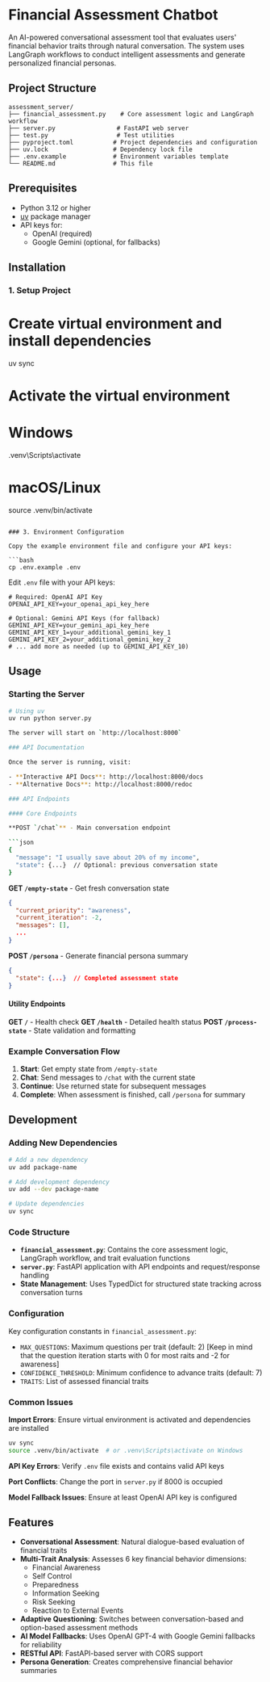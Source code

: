 # Financial Assessment Chatbot

An AI-powered conversational assessment tool that evaluates users' financial behavior traits through natural conversation. The system uses LangGraph workflows to conduct intelligent assessments and generate personalized financial personas.

## Project Structure

```
assessment_server/
├── financial_assessment.py    # Core assessment logic and LangGraph workflow
├── server.py                 # FastAPI web server
├── test.py                   # Test utilities
├── pyproject.toml           # Project dependencies and configuration
├── uv.lock                  # Dependency lock file
├── .env.example             # Environment variables template
└── README.md                # This file
```

## Prerequisites

- Python 3.12 or higher
- [uv](https://docs.astral.sh/uv/) package manager
- API keys for:
  - OpenAI (required)
  - Google Gemini (optional, for fallbacks)

## Installation

### 1. Setup Project

# Create virtual environment and install dependencies
uv sync

# Activate the virtual environment
# Windows
.venv\Scripts\activate
# macOS/Linux
source .venv/bin/activate
```

### 3. Environment Configuration

Copy the example environment file and configure your API keys:

```bash
cp .env.example .env
```

Edit `.env` file with your API keys:

```env
# Required: OpenAI API Key
OPENAI_API_KEY=your_openai_api_key_here

# Optional: Gemini API Keys (for fallback)
GEMINI_API_KEY=your_gemini_api_key_here
GEMINI_API_KEY_1=your_additional_gemini_key_1
GEMINI_API_KEY_2=your_additional_gemini_key_2
# ... add more as needed (up to GEMINI_API_KEY_10)
```

## Usage

### Starting the Server

```bash
# Using uv
uv run python server.py

The server will start on `http://localhost:8000`

### API Documentation

Once the server is running, visit:

- **Interactive API Docs**: http://localhost:8000/docs
- **Alternative Docs**: http://localhost:8000/redoc

### API Endpoints

#### Core Endpoints

**POST `/chat`** - Main conversation endpoint

```json
{
  "message": "I usually save about 20% of my income",
  "state": {...}  // Optional: previous conversation state
}
```

**GET `/empty-state`** - Get fresh conversation state

```json
{
  "current_priority": "awareness",
  "current_iteration": -2,
  "messages": [],
  ...
}
```

**POST `/persona`** - Generate financial persona summary

```json
{
  "state": {...}  // Completed assessment state
}
```

#### Utility Endpoints

**GET `/`** - Health check
**GET `/health`** - Detailed health status
**POST `/process-state`** - State validation and formatting

### Example Conversation Flow

1. **Start**: Get empty state from `/empty-state`
2. **Chat**: Send messages to `/chat` with the current state
3. **Continue**: Use returned state for subsequent messages
4. **Complete**: When assessment is finished, call `/persona` for summary

## Development

### Adding New Dependencies

```bash
# Add a new dependency
uv add package-name

# Add development dependency
uv add --dev package-name

# Update dependencies
uv sync
```

### Code Structure

- **`financial_assessment.py`**: Contains the core assessment logic, LangGraph workflow, and trait evaluation functions
- **`server.py`**: FastAPI application with API endpoints and request/response handling
- **State Management**: Uses TypedDict for structured state tracking across conversation turns

### Configuration

Key configuration constants in `financial_assessment.py`:

- `MAX_QUESTIONS`: Maximum questions per trait (default: 2) [Keep in mind that the question iteration starts with 0 for most raits and -2 for awareness]
- `CONFIDENCE_THRESHOLD`: Minimum confidence to advance traits (default: 7)
- `TRAITS`: List of assessed financial traits

### Common Issues

**Import Errors**: Ensure virtual environment is activated and dependencies are installed

```bash
uv sync
source .venv/bin/activate  # or .venv\Scripts\activate on Windows
```

**API Key Errors**: Verify `.env` file exists and contains valid API keys

**Port Conflicts**: Change the port in `server.py` if 8000 is occupied

**Model Fallback Issues**: Ensure at least OpenAI API key is configured

## Features

- **Conversational Assessment**: Natural dialogue-based evaluation of financial traits
- **Multi-Trait Analysis**: Assesses 6 key financial behavior dimensions:
  - Financial Awareness
  - Self Control
  - Preparedness
  - Information Seeking
  - Risk Seeking
  - Reaction to External Events
- **Adaptive Questioning**: Switches between conversation-based and option-based assessment methods
- **AI Model Fallbacks**: Uses OpenAI GPT-4 with Google Gemini fallbacks for reliability
- **RESTful API**: FastAPI-based server with CORS support
- **Persona Generation**: Creates comprehensive financial behavior summaries